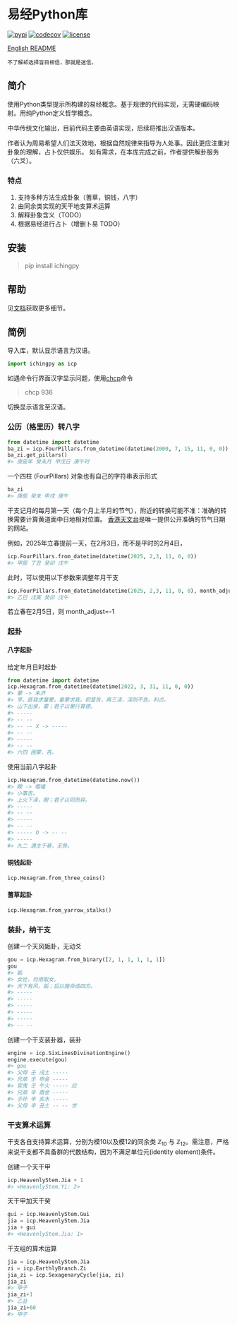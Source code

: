 
# 易经Python库

[![pypi](https://img.shields.io/badge/pypi-v0.1-blue)](https://pypi.org/project/ichingpy/)
[![codecov](https://codecov.io/gh/JinyangWang27/ichingpy/branch/main/graph/badge.svg?token=T27TSAL7BC)](https://codecov.io/gh/JinyangWang27/ichingpy)
[![license](https://img.shields.io/badge/license-MIT-g)]([LICENSE](https://github.com/JinyangWang27/ichingpy/blob/main/LICENSE))

[English README](https://github.com/JinyangWang27/ichingpy/blob/main/README.md)

```
不了解却选择盲目相信，那就是迷信。
```



## 简介
使用Python类型提示所构建的易经概念。基于规律的代码实现，无需硬编码映射。用纯Python定义哲学概念。

中华传统文化输出，目前代码主要由英语实现，后续将推出汉语版本。

作者认为周易希望人们法天效地，根据自然规律来指导为人处事。因此更应注重对卦象的理解，占卜仅供娱乐。
如有需求，在本库完成之前，作者提供解卦服务（六爻）。

### 特点

1. 支持多种方法生成卦象（蓍草，铜钱，八字）
2. 由同余类实现的天干地支算术运算
3. 解释卦象含义（TODO）
4. 根据易经进行占卜（增删卜易 TODO）

## 安装

> pip install ichingpy


## 帮助
见[文档](https://jinyangwang27.github.io/ichingpy/)获取更多细节。

## 简例

导入库，默认显示语言为汉语。

```python
import ichingpy as icp
```

如遇命令行界面汉字显示问题，使用[chcp](https://learn.microsoft.com/en-us/windows-server/administration/windows-commands/chcp)命令
> chcp 936

切换显示语言至汉语。

### 公历（格里历）转八字


```python
from datetime import datetime
ba_zi = icp.FourPillars.from_datetime(datetime(2000, 7, 15, 11, 0, 0))
ba_zi.get_pillars()
#> 庚辰年 癸未月 甲戌日 庚午时
```

一个四柱 (FourPillars) 对象也有自己的字符串表示形式
```python
ba_zi
#> 庚辰 癸未 甲戌 庚午
```
干支记月的每月第一天（每个月上半月的节气），附近的转换可能不准：准确的转换需要计算黄道面中日地相对位置。
[香港天文台](https://www.hko.gov.hk/sc/gts/astronomy/Solar_Term.htm)是唯一提供公开准确的节气日期的网站。

例如，2025年立春提前一天，在2月3日，而不是平时的2月4日，
```python
icp.FourPillars.from_datetime(datetime(2025, 2,3, 11, 0, 0))
#> 甲辰 丁丑 癸卯 戊午
```
此时，可以使用以下参数来调整年月干支
```python
icp.FourPillars.from_datetime(datetime(2025, 2,3, 11, 0, 0), month_adjust=1)   
#> 乙巳 戊寅 癸卯 戊午
```
若立春在2月5日，则 month_adjust=-1


### 起卦
#### 八字起卦
给定年月日时起卦
```python
from datetime import datetime
icp.Hexagram.from_datetime(datetime(2022, 3, 31, 11, 0, 0)) 
#> 蒙 -> 未济
#> 亨。匪我求童蒙，童蒙求我。初筮告，再三渎，渎则不告。利贞。
#> 山下出泉，蒙；君子以果行育德。
#> -----
#> -- --
#> -- -- X -> -----
#> -- --
#> -----
#> -- --
#> 六四 困蒙，吝。
```
使用当前八字起卦

```python
icp.Hexagram.from_datetime(datetime.now()) 
#> 睽 -> 噬嗑
#> 小事吉。
#> 上火下泽，睽；君子以同而异。
#> -----
#> -- --
#> -----
#> -- --
#> ----- O -> -- --
#> -----
#> 九二 遇主于巷，无咎。
```

#### 铜钱起卦

```python
icp.Hexagram.from_three_coins()           
```

#### 蓍草起卦

```python
icp.Hexagram.from_yarrow_stalks()
```

### 装卦，纳干支
创建一个天风姤卦，无动爻
```python
gou = icp.Hexagram.from_binary([2, 1, 1, 1, 1, 1]) 
gou
#> 姤
#> 女壮，勿用取女。
#> 天下有风，姤；后以施命诰四方。
#> -----
#> -----
#> -----
#> -----
#> -----
#> -- --
```

创建一个干支装卦器，装卦
```python
engine = icp.SixLinesDivinationEngine()
engine.execute(gou)  
#> gou
#> 父母 壬 戌土 -----
#> 兄弟 壬 申金 -----
#> 官鬼 壬 午火 ----- 应 
#> 兄弟 辛 酉金 -----
#> 子孙 辛 亥水 -----
#> 父母 辛 丑土 -- -- 世 
```


### 干支算术运算

干支各自支持算术运算，分别为模10以及模12的同余类 $\mathbb{Z}_{10}$ 与 $\mathbb{Z}_{12}$。需注意，严格来说干支都不具备群的代数结构，因为不满足单位元(identity element)条件。

创建一个天干甲
```python
icp.HeavenlyStem.Jia + 1
#> <HeavenlyStem.Yi: 2>
```

天干甲加天干癸
```python
gui = icp.HeavenlyStem.Gui
jia = icp.HeavenlyStem.Jia
jia + gui 
#> <HeavenlyStem.Jia: 1>
```

干支组的算术运算
```python
jia = icp.HeavenlyStem.Jia 
zi = icp.EarthlyBranch.Zi
jia_zi = icp.SexagenaryCycle(jia, zi)
jia_zi
#> 甲子
jia_zi+1
#> 乙丑
jia_zi+60
#> 甲子
```
